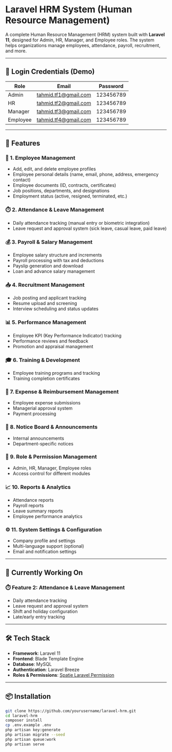 # Laravel HRM System (Human Resource Management)

A complete Human Resource Management (HRM) system built with **Laravel 11**, designed for Admin, HR, Manager, and Employee roles. The system helps organizations manage employees, attendance, payroll, recruitment, and more.

---

## 🔐 Login Credentials (Demo)

| Role     | Email                     | Password    |
|----------|---------------------------|-------------|
| Admin    | tahmid.tf1@gmail.com      | 123456789   |
| HR       | tahmid.tf2@gmail.com      | 123456789   |
| Manager  | tahmid.tf3@gmail.com      | 123456789   |
| Employee | tahmid.tf4@gmail.com      | 123456789   |

---

## 🧩 Features

### 👥 1. Employee Management
- Add, edit, and delete employee profiles
- Employee personal details (name, email, phone, address, emergency contact)
- Employee documents (ID, contracts, certificates)
- Job positions, departments, and designations
- Employment status (active, resigned, terminated, etc.)

### ⏱️ 2. Attendance & Leave Management
- Daily attendance tracking (manual entry or biometric integration)
- Leave request and approval system (sick leave, casual leave, paid leave)

[//]: # (- Holiday and work shift management)
[//]: # (- Late arrivals and early departures tracking)

### 💰 3. Payroll & Salary Management
- Employee salary structure and increments
- Payroll processing with tax and deductions
- Payslip generation and download
- Loan and advance salary management

### 📥 4. Recruitment Management
- Job posting and applicant tracking
- Resume upload and screening
- Interview scheduling and status updates

### 📊 5. Performance Management
- Employee KPI (Key Performance Indicator) tracking
- Performance reviews and feedback
- Promotion and appraisal management

### 🎓 6. Training & Development
- Employee training programs and tracking
- Training completion certificates

### 💼 7. Expense & Reimbursement Management
- Employee expense submissions
- Managerial approval system
- Payment processing

### 📢 8. Notice Board & Announcements
- Internal announcements
- Department-specific notices

### 🔐 9. Role & Permission Management
- Admin, HR, Manager, Employee roles
- Access control for different modules

### 📈 10. Reports & Analytics
- Attendance reports
- Payroll reports
- Leave summary reports
- Employee performance analytics

### ⚙️ 11. System Settings & Configuration
- Company profile and settings
- Multi-language support (optional)
- Email and notification settings

---

## 🚧 Currently Working On

### ⏱️ Feature 2: Attendance & Leave Management
- Daily attendance tracking
- Leave request and approval system
- Shift and holiday configuration
- Late/early entry tracking

---

## 🛠️ Tech Stack

- **Framework**: Laravel 11
- **Frontend**: Blade Template Engine
- **Database**: MySQL
- **Authentication**: Laravel Breeze
- **Roles & Permissions**: [Spatie Laravel Permission](https://spatie.be/docs/laravel-permission)

---

## 📦 Installation

```bash
git clone https://github.com/yourusername/laravel-hrm.git
cd laravel-hrm
composer install
cp .env.example .env
php artisan key:generate
php artisan migrate --seed
php artisan queue:work
php artisan serve
